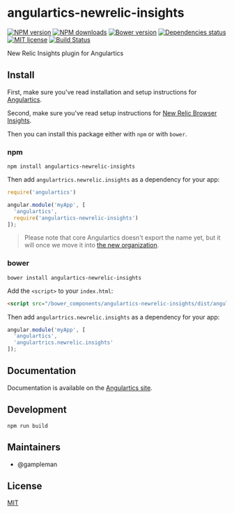 # angulartics-newrelic-insights

[![NPM version][npm-image]][npm-url] [![NPM downloads][npm-downloads-image]][npm-downloads-url] [![Bower version][bower-image]][bower-url] [![Dependencies status][dep-status-image]][dep-status-url] [![MIT license][license-image]][license-url] [![Build Status](https://travis-ci.org/prestonvanloon/angulartics-newrelic-insights.svg?branch=master)](https://travis-ci.org/prestonvanloon/angulartics-newrelic-insights)

New Relic Insights plugin for Angulartics

## Install

First, make sure you've read installation and setup instructions for [Angulartics](https://github.com/prestonvanloon/angulartics#install).

Second, make sure you've read setup instructions for [New Relic Browser Insights](https://docs.newrelic.com/docs/browser/new-relic-browser/installation-configuration/adding-apps-new-relic-browser).

Then you can install this package either with `npm` or with `bower`.

### npm

```shell
npm install angulartics-newrelic-insights
```

Then add `angulartrics.newrelic.insights` as a dependency for your app:

```javascript
require('angulartics')

angular.module('myApp', [
  'angulartics',
  require('angulartics-newrelic-insights')
]);
```

> Please note that core Angulartics doesn't export the name yet, but it will once we move it into [the new organization](http://github.com/angulartics).

### bower

```shell
bower install angulartics-newrelic-insights
```

Add the `<script>` to your `index.html`:

```html
<script src="/bower_components/angulartics-newrelic-insights/dist/angulartics-newrelic-insights.min.js"></script>
```

Then add `angulartrics.newrelic.insights` as a dependency for your app:

```javascript
angular.module('myApp', [
  'angulartics',
  'angulartrics.newrelic.insights'
]);
```

## Documentation

Documentation is available on the [Angulartics site](http://angulartics.github.io/).

## Development

```shell
npm run build
```

## Maintainers

- @gampleman

## License

[MIT](LICENSE)

[npm-image]: https://img.shields.io/npm/v/angulartics-newrelic-insights.svg
[npm-url]: https://npmjs.org/package/angulartics-newrelic-insights
[npm-downloads-image]: https://img.shields.io/npm/dm/angulartics-newrelic-insights.svg
[npm-downloads-url]: https://npmjs.org/package/angulartics-newrelic-insights
[bower-image]: https://img.shields.io/bower/v/angulartics-newrelic-insights.svg
[bower-url]: http://bower.io/search/?q=angulartics-newrelic-insights
[dep-status-image]: https://img.shields.io/david/prestonvanloon/angulartics-newrelic-insights.svg
[dep-status-url]: https://david-dm.org/prestonvanloon/angulartics-newrelic-insights
[license-image]: http://img.shields.io/badge/license-MIT-blue.svg
[license-url]: LICENSE
